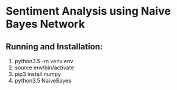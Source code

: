 # Sentiment Analysis using Naive Bayes Network

## Running and Installation:
1) python3.5 -m venv env
2) source env/bin/activate
3) pip3 install numpy 
4) python3.5 NaiveBayes 



